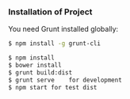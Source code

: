 ### Installation of Project

You need Grunt installed globally:

```sh
$ npm install -g grunt-cli
```

```sh
$ npm install 
$ bower install
$ grunt build:dist 
$ grunt serve    for development 
$ npm start for test dist 
```
